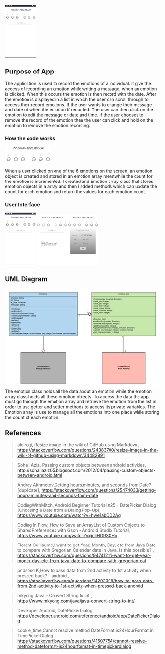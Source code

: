 <img src="https://github.com/tcchan97/tcchan-FeelsBook/blob/master/Pics%20used%20for%20read%20me/First%20screen.png" width="100">


## Purpose of App:
The application is used to record the emotions of a individual. it give the access of recording an emotion while writing a message, when an emotion is clicked. When this occurs the emotion is then record with the date. After the emotion is displayed in a list in which the user can scroll through to access their record emotions. If the user wants to change their message and date of when the emotion if recorded. The user can then click on the emotion to edit the message or date and time. If the user chooses to remove the record of the emotion then the user can click and hold on the emotion to remove the emotion recording.

### How the code works
<img src="https://github.com/tcchan97/tcchan-FeelsBook/blob/master/Pics%20used%20for%20read%20me/Buttons.png" width="150">

When a user clicked on one of the 6 emotions on the screen, an emotion object is created and stored in an emotion array meanwhile the count for the emotion is incremented. I created and Emotion array class that stores emotion objects in a array and then I added methods which can update the count for each emotion and return the values for each emotion count.



### User Interface
<img src="https://github.com/tcchan97/tcchan-FeelsBook/blob/master/Pics%20used%20for%20read%20me/First%20screen.png" width="100"> <img src="https://github.com/tcchan97/tcchan-FeelsBook/blob/master/Pics%20used%20for%20read%20me/Added%20emotion.png" width="100"><img src="https://github.com/tcchan97/tcchan-FeelsBook/blob/master/Pics%20used%20for%20read%20me/Popup.png" width="100">



## UML Diagram
![alt text](https://github.com/tcchan97/tcchan-FeelsBook/blob/master/Pics%20used%20for%20read%20me/Feels%20Book%20UMl%20Diagram.png "Uml Diagram")
The emotion class holds all the data about an emotion while the emotion array class holds all these emotion objects. To access the data the app must go through the emotion array and retrieve the emotion from the list in order to use getter and setter methods to access its private variables. The Emotion array is use to manage all the emotions into one place while storing the count of each emotion.

## References
>alciregi, Resize image in the wiki of GitHub using Markdown, https://stackoverflow.com/questions/24383700/resize-image-in-the-wiki-of-github-using-markdown/34482991

>Sohail Aziz, Passing custom objects between android activities, http://sohailaziz05.blogspot.com/2012/04/passing-custom-objects-between-android.html

>Andrey Akhmetov,Getting hours,minutes, and seconds from Date? [duplicate], https://stackoverflow.com/questions/25474033/getting-hours-minutes-and-seconds-from-date

>CodingWithMitch, Android Beginner Tutorial #25 - DatePicker Dialog [Choosing a Date from a Dialog Pop-Up], https://www.youtube.com/watch?v=hwe1abDO2Ag

>Coding in Flow, How to Save an ArrayList of Custom Objects to SharedPreferences with Gson - Android Studio Tutorial, https://www.youtube.com/watch?v=jcliHGR3CHo

>Florent Guillaume,I want to get Year, Month, Day, etc from Java Date to compare with Gregorian Calendar date in Java. Is this possible?
 , https://stackoverflow.com/questions/9474121/i-want-to-get-year-month-day-etc-from-java-date-to-compare-with-gregorian-cal

>ρяσѕρєя K,How to pass data from 2nd activity to 1st activity when pressed back? - android
, https://stackoverflow.com/questions/14292398/how-to-pass-data-from-2nd-activity-to-1st-activity-when-pressed-back-android


>mkyong,Java – Convert String to int , https://www.mkyong.com/java/java-convert-string-to-int/

>Developer Android, DatePickerDialog, https://developer.android.com/reference/android/app/DatePickerDialog

>cookie_time,Cannot resolve method DateFormat.is24HourFormat in TimePickerDIalog , https://stackoverflow.com/questions/41507754/cannot-resolve-method-dateformat-is24hourformat-in-timepickerdialog
